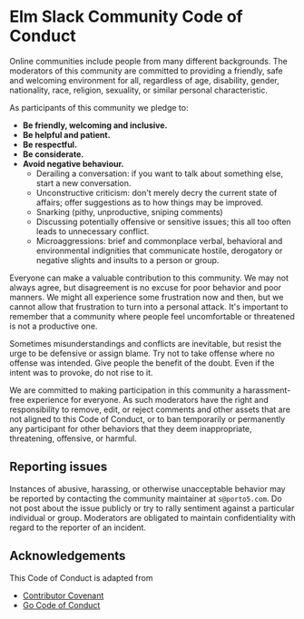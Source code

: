 # Elm Slack Community Code of Conduct

Online communities include people from many different backgrounds. The moderators of this community are committed to
providing a friendly, safe and welcoming environment for all, regardless of age, disability, gender, nationality, race,
religion, sexuality, or similar personal characteristic.

As participants of this community we pledge to:

- __Be friendly, welcoming and inclusive.__
- __Be helpful and patient.__
- __Be respectful.__
- __Be considerate.__
- __Avoid negative behaviour.__
  - Derailing a conversation: if you want to talk about something else, start a new conversation.
  - Unconstructive criticism: don't merely decry the current state of affairs; offer suggestions as to how things may be
    improved.
  - Snarking (pithy, unproductive, sniping comments)
  - Discussing potentially offensive or sensitive issues; this all too often leads to unnecessary conflict.
  - Microaggressions: brief and commonplace verbal, behavioral and environmental indignities that communicate hostile,
    derogatory or negative slights and insults to a person or group.

Everyone can make a valuable contribution to this community. We may not always agree, but disagreement is no excuse for
poor behavior and poor manners. We might all experience some frustration now and then, but we cannot allow that
frustration to turn into a personal attack. It's important to remember that a community where people feel uncomfortable
or threatened is not a productive one.

Sometimes misunderstandings and conflicts are inevitable, but resist the urge to be defensive or assign blame. Try not to
take offense where no offense was intended. Give people the benefit of the doubt. Even if the intent was to provoke, do
not rise to it.

We are committed to making participation in this community a harassment-free experience for everyone. As such moderators
have the right and responsibility to remove, edit, or reject comments and other assets that are not aligned to this Code
of Conduct, or to ban temporarily or permanently any participant for other behaviors that they deem inappropriate,
threatening, offensive, or harmful.

## Reporting issues

Instances of abusive, harassing, or otherwise unacceptable behavior may be reported by contacting the community
maintainer at `s@porto5.com`. Do not post about the issue publicly or try to rally sentiment against a particular
individual or group. Moderators are obligated to maintain confidentiality with regard to the reporter of an incident.

## Acknowledgements

This Code of Conduct is adapted from
- [Contributor Covenant](https://github.com/ContributorCovenant/contributor_covenant)
- [Go Code of Conduct](https://golang.org/conduct)
